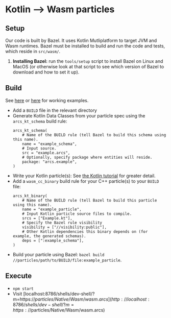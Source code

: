 # Kotlin --> Wasm particles

## Setup 

Our code is built by Bazel. It uses Kotlin Mutliplatform to target JVM and Wasm 
runtimes. Bazel must be installed to build and run the code and tests, which
reside in `src/wasm/`.

1. **Installing Bazel:** run the `tools/setup` script to install Bazel on Linux
   and MacOS (or otherwise look at that script to see which version of Bazel to 
   download and how to set it up).

## Build

See [here](../../../particles/Native/Wasm) or [here](../../../particles/Tutorial/Kotlin) for working examples.

- Add a `BUILD` file in the relevant directory
- Generate Kotlin Data Classes from your particle spec using the 
  `arcs_kt_schema` build rule:
  ```
  arcs_kt_schema(
      # Name of the BUILD rule (tell Bazel to build this schema using this name).
      name = "example_schema",
      # Input source.
      src = "example.arcs",
      # Optionally, specify package where entities will reside.
      package: "arcs.example",
  )
  ```
- Write your Kotlin particle(s): See [the Kotlin tutorial](../../../particles/Tutorial/Kotlin) for greater detail.
- Add a `wasm_cc_binary` build rule for your C++ particle(s) to your `BUILD`
  file:
  ```
  arcs_kt_binary(
      # Name of the BUILD rule (tell Bazel to build this particle using this name).
      name = "example_particle",
      # Input Kotlin particle source files to compile.
      srcs = ["Example.kt"],
      # Specify the Bazel rule visibility 
      visibility = ["//visibility:public"],
      # Other Kotlin dependencies this binary depends on (for example, the generated schemas).
      deps = [":example_schema"],
  )
  ```
- Build your particle using Bazel: `bazel build //particles/path/to/BUILD/file:example_particle`.


## Execute

- `npm start`
- Visit [localhost:8786/shells/dev-shell/?m=https://$particles/Native/Wasm/wasm.arcs](http://localhost:8786/shells/dev-shell/?m=https://$particles/Native/Wasm/wasm.arcs)


